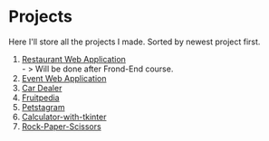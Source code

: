 # Projects
Here I'll store all the projects I made.
Sorted by newest project first.

1. [Restaurant Web Application](https://github.com/vKochanov78/RestaurantWebApp) <br /> - > Will be done after Frond-End course.
2. [Event Web Application](https://github.com/vKochanov78/EventApp) <br />
3. [Car Dealer](https://github.com/vKochanov78/Car-Dealer-Website) <br />
4. [Fruitpedia](https://github.com/vKochanov78/FruitpediaWebApp) <br />
5. [Petstagram](https://github.com/vKochanov78/Petstagram) <br />
6. [Calculator-with-tkinter](https://github.com/vKochanov78/Simple_Calculator-with-tkinter) <br />
7. [Rock-Paper-Scissors](https://github.com/vKochanov78/Rock-Paper-Scissors_simple_project) <br />
